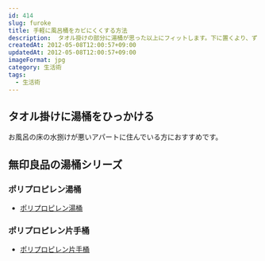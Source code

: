 ```yaml
---
id: 414
slug: furoke
title: 手軽に風呂桶をカビにくくする方法
description:  タオル掛けの部分に湯桶が思った以上にフィットします。下に置くより、ずっとカビにくいです。
createdAt: 2012-05-08T12:00:57+09:00
updatedAt: 2012-05-08T12:00:57+09:00
imageFormat: jpg
category: 生活術
tags:
  - 生活術
---
```


## タオル掛けに湯桶をひっかける

お風呂の床の水捌けが悪いアパートに住んでいる方におすすめです。

<app-photo-image article-id="414" img-file-name="muji-furo.jpg" caption="風呂桶をタオル掛けポールにのせて保管"></app-photo-image>

## 無印良品の湯桶シリーズ

### ポリプロピレン湯桶

* <a href="https://www.muji.com/jp/ja/store/cmdty/detail/4549738980032" target="_blank" rel="noopener">ポリプロピレン湯桶</a>

<app-capture-image article-id="414" img-file-name="muji-furo1.jpg" caption="ポリプロピレン湯桶"></app-capture-image>

### ポリプロピレン片手桶

* <a href="https://www.muji.com/jp/ja/store/cmdty/detail/4550002508234" target="_blank" rel="noopener">ポリプロピレン片手桶</a>

<app-capture-image article-id="414" img-file-name="muji-furo2.jpg" caption="ポリプロピレン片手桶"></app-capture-image>
